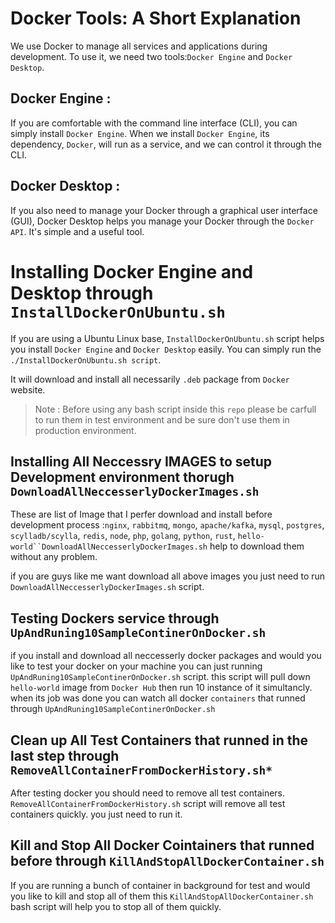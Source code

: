 # Docker Tools: A Short Explanation
We use Docker to manage all services and applications during development. To use it, we need two tools:`Docker Engine` and `Docker Desktop`.

## Docker Engine :
If you are comfortable with the command line interface (CLI), you can simply install `Docker Engine`. When we install `Docker Engine`, its dependency, `Docker`, will run as a service, and we can control it through the CLI.


## Docker Desktop :
If you also need to manage your Docker through a graphical user interface (GUI), Docker Desktop helps you manage your Docker through the `Docker API`. It's simple and a useful tool.


# Installing Docker Engine and Desktop through `InstallDockerOnUbuntu.sh`
If you are using a Ubuntu Linux base, `InstallDockerOnUbuntu.sh` script helps you install `Docker Engine` and `Docker Desktop` easily. You can simply run the `./InstallDockerOnUbuntu.sh script`.

It will download and install all necessarily `.deb` package from `Docker` website.


> Note : Before using any bash script inside this `repo` please be carfull to run them in test environment and be sure don't use them in production environment.


## Installing All Neccessry IMAGES to setup Development environment thorugh `DownloadAllNeccesserlyDockerImages.sh`
These are list of Image that I perfer download and install before development process :`nginx`, `rabbitmq`, `mongo`, `apache/kafka`, `mysql`, `postgres`, `scylladb/scylla`, `redis`, `node`, `php`, `golang`, `python`, `rust`, `hello-world``DownloadAllNeccesserlyDockerImages.sh` help to download them without any problem.

if you are guys like me want download all above images you just need to run `DownloadAllNeccesserlyDockerImages.sh` script.

## Testing Dockers service through `UpAndRuning10SampleContinerOnDocker.sh`
if you install and download all neccesserly docker packages and would you like to test your docker on your machine you can just running `UpAndRuning10SampleContinerOnDocker.sh` script. this script will pull down `hello-world` image from
`Docker Hub` then run 10 instance of it simultancly. when its job was done you can watch all docker `containers` that runned through `UpAndRuning10SampleContinerOnDocker.sh`

## Clean up All Test Containers that runned in the last step through `RemoveAllContainerFromDockerHistory.sh*` 
After testing docker you should need to remove all test containers. `RemoveAllContainerFromDockerHistory.sh` script will remove all test containers quickly. you just need to run it.

## Kill and Stop All Docker Cointainers that runned before through `KillAndStopAllDockerContainer.sh`
If you are running a bunch of container in background for test and would you like to kill and stop all of them this `KillAndStopAllDockerContainer.sh` bash script will help you to stop all of them quickly.
